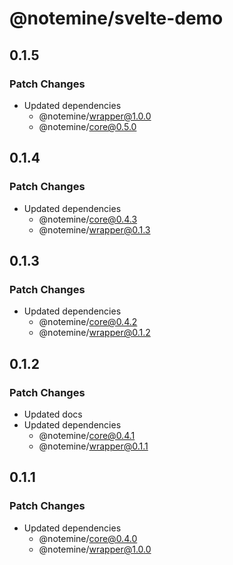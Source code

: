 # @notemine/svelte-demo

## 0.1.5

### Patch Changes

- Updated dependencies
  - @notemine/wrapper@1.0.0
  - @notemine/core@0.5.0

## 0.1.4

### Patch Changes

- Updated dependencies
  - @notemine/core@0.4.3
  - @notemine/wrapper@0.1.3

## 0.1.3

### Patch Changes

- Updated dependencies
  - @notemine/core@0.4.2
  - @notemine/wrapper@0.1.2

## 0.1.2

### Patch Changes

- Updated docs
- Updated dependencies
  - @notemine/core@0.4.1
  - @notemine/wrapper@0.1.1

## 0.1.1

### Patch Changes

- Updated dependencies
  - @notemine/core@0.4.0
  - @notemine/wrapper@1.0.0
